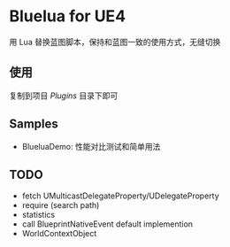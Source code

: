 # Bluelua for UE4 #

用 Lua 替换蓝图脚本，保持和蓝图一致的使用方式，无缝切换

## 使用 ##

复制到项目 *Plugins* 目录下即可

## Samples ##

* BlueluaDemo: 性能对比测试和简单用法

## TODO ##

* fetch UMulticastDelegateProperty/UDelegateProperty
* require (search path)
* statistics
* call BlueprintNativeEvent default implemention
* WorldContextObject